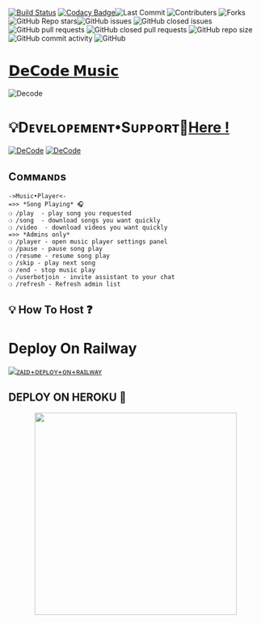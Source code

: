 [![Build Status](https://travis-ci.com/sahyam2019/oub-remix.svg?branch=sql-extended)](https://travis-ci.com/sahyam2019/oub-remix) 
[![Codacy Badge](https://app.codacy.com/project/badge/Grade/38fee611df7c4312be63a15cad64a50a)](https://www.codacy.com/manual/TeamDeeCode/DeCoDeMusic?utm_source=github.com&amp;utm_medium=referral&amp;utm_content=TeamDeeCode/DeCoDeMusic&amp;utm_campaign=Badge_Grade)![Last Commit](https://img.shields.io/github/last-commit/TeamDeeCode/DeCoDeMusic)
![Contributers](https://img.shields.io/github/contributors/sahyam2019/oub-remix) ![Forks](https://img.shields.io/github/forks/TeamDeeCode/DeCoDeMusic)     
![GitHub Repo stars](https://img.shields.io/github/stars/TeamDeeCode/DeCoDeMusic?color=blue&style=flat)![GitHub issues](https://img.shields.io/github/issues/TeamDeeCode/DeCoDeMusic)
![GitHub closed issues](https://img.shields.io/github/issues-closed/TeamDeeCode/DeCoDeMusic)![GitHub pull requests](https://img.shields.io/github/issues-pr/TeamDeeCode/DeCoDeMusic)
![GitHub closed pull requests](https://img.shields.io/github/issues-pr-closed/TeamDeeCode/DeCoDeMusic)
![GitHub repo size](https://img.shields.io/github/repo-size/TeamDeeCode/DeCoDeMusic?color=red)![GitHub commit activity](https://img.shields.io/github/commit-activity/m/TeamDeeCode/DeCoDeMusic)
![GitHub](https://img.shields.io/github/license/TeamDeeCode/DeCoDeMusic) 
# [𝗗𝗲𝗖𝗼𝗱𝗲 𝗠𝘂𝘀𝗶𝗰](https://t.me/DeCodeMusicBot) 

![Decode](https://github.com/TeamDeeCode/DeCoDeMusic/blob/Pytgcalls/20211105_114009.gif) 

#  💡Dᴇᴠᴇʟᴏᴩᴇᴍᴇɴᴛ•Sᴜᴩᴩᴏʀᴛ👥[Here !](https://t.me/DeCodeSupport)

[![DeCode](https://img.shields.io/badge/DeCode%20-Support%20-blue)](https://t.me/DeCodeSupport)
[![DeCode](https://img.shields.io/badge/DeCode%20-Updates%20-blue)](https://t.me/DeeCodeBots)


## Cᴏᴍᴍᴀɴᴅs
```
->Music•Player<-
=>> *Song Playing* 🎧 
❍ /play  - play song you requested
❍ /song  - download songs you want quickly
❍ /video  - download videos you want quickly
=>> *Admins only*
❍ /player - open music player settings panel
❍ /pause - pause song play
❍ /resume - resume song play
❍ /skip - play next song
❍ /end - stop music play
❍ /userbotjoin - invite assistant to your chat
❍ /refresh - Refresh admin list

```


## 💡 How To Host ❓️


# Deploy On Railway

[![ᴢᴀɪᴅ+ᴅᴇᴘʟᴏʏ+ᴏɴ+ʀᴀɪʟᴡᴀʏ](https://railway.app/button.svg)](https://railway.app/new/template?template=https://github.com/DeCodeOwner/DeCoDeMusic&envs=SESSION_NAME,BOT_TOKEN,BOT_USERNAME,ASSISTANT_NAME,BOT_OWNER,LOG_CHANNEL,UPDATES_CHANNEL,API_ID,API_HASH,SUDO_USERS,DURATION_LIMIT)

## DEPLOY ON HEROKU 🚀



<p align="center"><a href="https://heroku.com/deploy?template=https://github.com/TeamDeeCode/DeCoDeMusic"><img src="https://img.shields.io/badge/DECODE-HEROKU-blue?style=plastic&logo=heroku&logoColor=yellow"width="400"heigh="8000" /></a></p>

